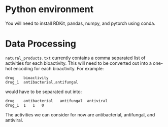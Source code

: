 # Python environment

You will need to install RDKit, pandas, numpy, and pytorch using conda.

# Data Processing

`natural_products.txt` currently contains a comma separated list of activities for each bioactivity. This will need to be converted out into a one-hot encoding for each bioactivity. For example:

```
drug	bioactivity
drug_1	antibacterial,antifungal
```

would have to be separated out into:

```
drug	antibacterial	antifungal	antiviral
drug_1	1	1	0
```

The activities we can consider for now are antibacterial, antifungal, and antiviral.
